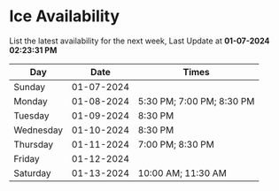 # Ice Availability

List the latest availability for the next week, Last Update at **01-07-2024 02:23:31 PM**

| Day         | Date        | Times       |
| ----------- | ----------- | ----------- |
|Sunday|01-07-2024||
|Monday|01-08-2024|5:30 PM; 7:00 PM; 8:30 PM|
|Tuesday|01-09-2024|8:30 PM|
|Wednesday|01-10-2024|8:30 PM|
|Thursday|01-11-2024|7:00 PM; 8:30 PM|
|Friday|01-12-2024||
|Saturday|01-13-2024|10:00 AM; 11:30 AM|
